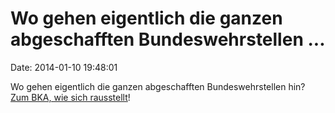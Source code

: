 Wo gehen eigentlich die ganzen abgeschafften Bundeswehrstellen \...
===================================================================

Date: 2014-01-10 19:48:01

Wo gehen eigentlich die ganzen abgeschafften Bundeswehrstellen hin? [Zum
BKA, wie sich
rausstellt](http://www.bka.de/nn_194250/DE/Berufsperspektive/Stellenangebote/stellenangebote__uebersichtUeberhangpersonal.html)!
